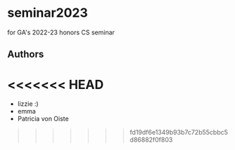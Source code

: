 # seminar2023
for GA's 2022-23 honors CS seminar

## Authors
<<<<<<< HEAD
=======
- lizzie :)
- emma 
- Patricia von Oiste
>>>>>>> fd19df6e1349b93b7c72b55cbbc5d86882f0f803
